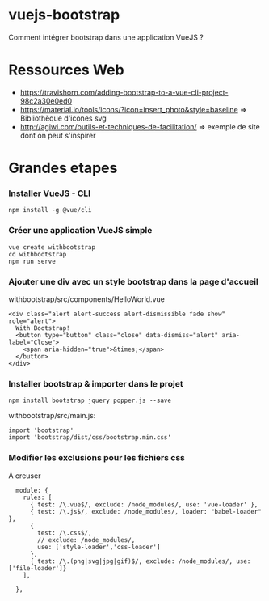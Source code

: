 # vuejs-bootstrap
Comment intégrer bootstrap dans une application VueJS ?

# Ressources Web
- https://travishorn.com/adding-bootstrap-to-a-vue-cli-project-98c2a30e0ed0
- https://material.io/tools/icons/?icon=insert_photo&style=baseline => Bibliothèque d'icones svg
- http://agiwi.com/outils-et-techniques-de-facilitation/ => exemple de site dont on peut s'inspirer

# Grandes etapes
### Installer VueJS - CLI
```
npm install -g @vue/cli
```
### Créer une application VueJS simple
```
vue create withbootstrap
cd withbootstrap
npm run serve
```

### Ajouter une div avec un style bootstrap dans la page d'accueil
withbootstrap/src/components/HelloWorld.vue
```
<div class="alert alert-success alert-dismissible fade show" role="alert">
  With Bootstrap!
  <button type="button" class="close" data-dismiss="alert" aria-label="Close">
    <span aria-hidden="true">&times;</span>
  </button>
</div>
```

### Installer bootstrap & importer dans le projet
```
npm install bootstrap jquery popper.js --save
```
withbootstrap/src/main.js:
```
import 'bootstrap'
import 'bootstrap/dist/css/bootstrap.min.css'
```  

### Modifier les exclusions pour les fichiers css
A creuser
```
  module: {
    rules: [
      { test: /\.vue$/, exclude: /node_modules/, use: 'vue-loader' },
      { test: /\.js$/, exclude: /node_modules/, loader: "babel-loader" },
      { 
        test: /\.css$/, 
        // exclude: /node_modules/, 
        use: ['style-loader','css-loader'] 
      },
      { test: /\.(png|svg|jpg|gif)$/, exclude: /node_modules/, use: ['file-loader']}
    ],

  },
```
